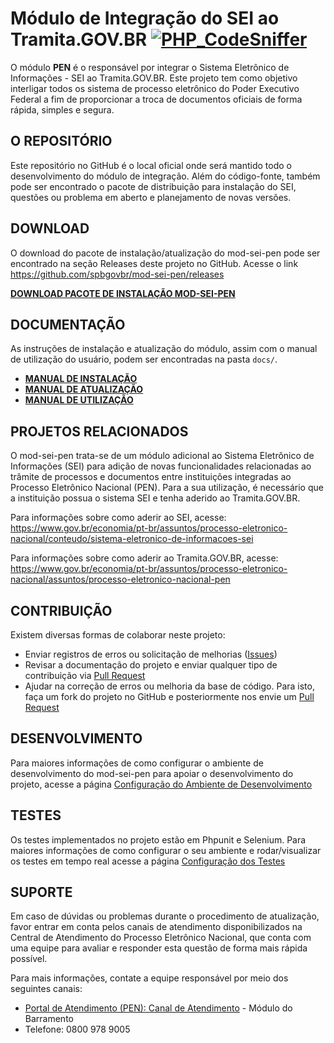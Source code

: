 # Módulo de Integração do SEI ao Tramita.GOV.BR [![PHP_CodeSniffer](https://github.com/pengovbr/mod-sei-pen/actions/workflows/phpcs.yml/badge.svg)](https://github.com/pengovbr/mod-sei-pen/actions/workflows/phpcs.yml)

O módulo **PEN** é o responsável por integrar o Sistema Eletrônico de Informações - SEI ao Tramita.GOV.BR. Este projeto tem como objetivo interligar todos os sistema de processo eletrônico do Poder Executivo Federal a fim de proporcionar a troca de documentos oficiais de forma rápida, simples e segura.


## O REPOSITÓRIO

Este repositório no GitHub é o local oficial onde será mantido todo o desenvolvimento do módulo de integração. Além do código-fonte, também pode ser encontrado o pacote de distribuição para instalação do SEI, questões ou problema em aberto e planejamento de novas versões.


## DOWNLOAD

O download do pacote de instalação/atualização do mod-sei-pen pode ser encontrado na seção Releases deste projeto no GitHub. 
Acesse o link https://github.com/spbgovbr/mod-sei-pen/releases

**[DOWNLOAD PACOTE DE INSTALAÇÃO MOD-SEI-PEN](https://github.com/spbgovbr/mod-sei-pen/releases)** 


## DOCUMENTAÇÃO

As instruções de instalação e atualização do módulo, assim com o manual de utilização do usuário,  podem ser encontradas na pasta `docs/`.

* **[MANUAL DE INSTALAÇÃO](docs/INSTALL.md)**
* **[MANUAL DE ATUALIZAÇÃO](docs/UPGRADE.md)**
* **[MANUAL DE UTILIZAÇÃO](docs/USAGE.md)**

## PROJETOS RELACIONADOS

O mod-sei-pen trata-se de um módulo adicional ao Sistema Eletrônico de Informações (SEI) para adição de novas funcionalidades relacionadas ao trâmite de processos e documentos entre instituições integradas ao Processo Eletrônico Nacional (PEN). Para a sua utilização, é necessário que a instituição possua o sistema SEI e tenha aderido ao Tramita.GOV.BR.

Para informações sobre como aderir ao SEI, acesse: 
https://www.gov.br/economia/pt-br/assuntos/processo-eletronico-nacional/conteudo/sistema-eletronico-de-informacoes-sei


Para informações sobre como aderir ao Tramita.GOV.BR, acesse:
https://www.gov.br/economia/pt-br/assuntos/processo-eletronico-nacional/assuntos/processo-eletronico-nacional-pen


## CONTRIBUIÇÃO

Existem diversas formas de colaborar neste projeto:

* Enviar registros de erros ou solicitação de melhorias ([Issues](https://github.com/spbgovbr/mod-sei-pen/issues))
* Revisar a documentação do projeto e enviar qualquer tipo de contribuição via [Pull Request](https://github.com/spbgovbr/mod-sei-pen/pulls)
* Ajudar na correção de erros ou melhoria da base de código. Para isto, faça um fork do projeto no GitHub e posteriormente nos envie um [Pull Request](https://github.com/spbgovbr/mod-sei-pen/pulls)

## DESENVOLVIMENTO

Para maiores informações de como configurar o ambiente de desenvolvimento do mod-sei-pen para apoiar o desenvolvimento do projeto, acesse a página [Configuração do Ambiente de Desenvolvimento](docs/DESENV.md)

## TESTES

Os testes implementados no projeto estão em Phpunit e Selenium.
Para maiores informações de como configurar o seu ambiente e rodar/visualizar os testes em tempo real acesse a página [Configuração dos Testes](docs/TESTE.md)

## SUPORTE

Em caso de dúvidas ou problemas durante o procedimento de atualização, favor entrar em conta pelos canais de atendimento disponibilizados na Central de Atendimento do Processo Eletrônico Nacional, que conta com uma equipe para avaliar e responder esta questão de forma mais rápida possível.

Para mais informações, contate a equipe responsável por meio dos seguintes canais:
- [Portal de Atendimento (PEN): Canal de Atendimento](https://portaldeservicos.economia.gov.br) - Módulo do Barramento
- Telefone: 0800 978 9005
